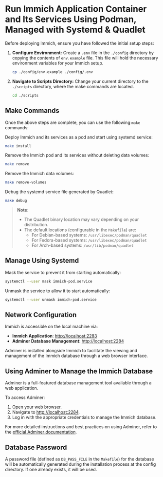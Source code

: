 # Run Immich Application Container and Its Services Using Podman, Managed with Systemd & Quadlet

Before deploying Immich, ensure you have followed the initial setup steps:

1.  **Configure Environment:** Create a `.env` file in the `./config` directory by copying the contents of `env.example` file. This file will hold the necessary environment variables for your Immich setup.
    ```bash
    cp ./config/env.example ./config/.env
    ```

2.  **Navigate to Scripts Directory:** Change your current directory to the `./scripts` directory, where the make commands are located.
    ```bash
    cd ./scripts
    ```

## Make Commands

Once the above steps are complete, you can use the following `make` commands:

Deploy Immich and its services as a pod and start using systemd service:

```bash
make install
```

Remove the Immich pod and its services without deleting data volumes:

```bash
make remove
```

Remove the Immich data volumes:

```bash
make remove-volumes
```

Debug the systemd service file generated by Quadlet:

```bash
make debug
```

> **Note:**
>
> *   The Quadlet binary location may vary depending on your distribution.
> *   The default locations (configurable in the `Makefile`) are:
>     *   For Debian-based systems: `/usr/libexec/podman/quadlet`
>     *   For Fedora-based systems: `/usr/libexec/podman/quadlet`
>     *   For Arch-based systems: `/usr/lib/podman/quadlet`

## Manage Using Systemd

Mask the service to prevent it from starting automatically:

```bash
systemctl --user mask immich-pod.service
```

Unmask the service to allow it to start automatically:

```bash
systemctl --user unmask immich-pod.service
```

## Network Configuration

Immich is accessible on the local machine via:

-   **Immich Application**: [http://localhost:2283](http://localhost:2283)
-   **Adminer Database Management**: [http://localhost:2284](http://localhost:2284)

Adminer is installed alongside Immich to facilitate the viewing and management of the Immich database through a web browser interface.

## Using Adminer to Manage the Immich Database

Adminer is a full-featured database management tool available through a web application.

To access Adminer:

1.  Open your web browser.
2.  Navigate to [http://localhost:2284](http://localhost:2284).
3.  Log in with the appropriate credentials to manage the Immich database.

For more detailed instructions and best practices on using Adminer, refer to the [official Adminer documentation](https://www.adminer.org/).

## Database Password

A password file (defined as `DB_PASS_FILE` in the `Makefile`) for the database will be automatically generated during the installation process at the config directory. If one already exists, it will be used.


